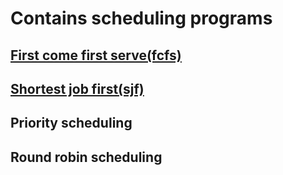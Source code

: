 # Contains scheduling programs
## [First come first serve(fcfs)](fcfs.c)
## [Shortest job first(sjf)](sjf.c)
## Priority scheduling
## Round robin scheduling
